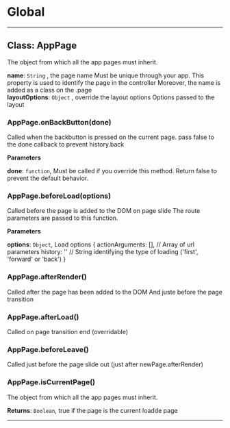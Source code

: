 # Global





* * *

## Class: AppPage
The object from which all the app pages must inherit.

**name**: `String` , the page name
Must be unique through your app.
This property is used to identify the page in the controller
Moreover, the name is added as a class on the .page
<br>
**layoutOptions**: `Object` , override the layout options
Options passed to the layout
<br>
### AppPage.onBackButton(done) 

Called when the backbutton is pressed on the current page.
pass false to the done callback to prevent history.back

**Parameters**

**done**: `function`, Must be called if you override this method.
Return false to prevent the default behavior.


### AppPage.beforeLoad(options) 

Called before the page is added to the DOM on page slide
The route parameters are passed to this function.

**Parameters**

**options**: `Object`, Load options
{
   actionArguments: [], // Array of url parameters
   history: '' // String identifying the type of loading ('first', 'forward' or 'back')
}


### AppPage.afterRender() 

Called after the page has been added to the DOM
And juste before the page transition


### AppPage.afterLoad() 

Called on page transition end (overridable)


### AppPage.beforeLeave() 

Called just before the page slide out
(just after newPage.afterRender)


### AppPage.isCurrentPage() 

The object from which all the app pages must inherit.

**Returns**: `Boolean`, true if the page is the current loadde page



* * *










